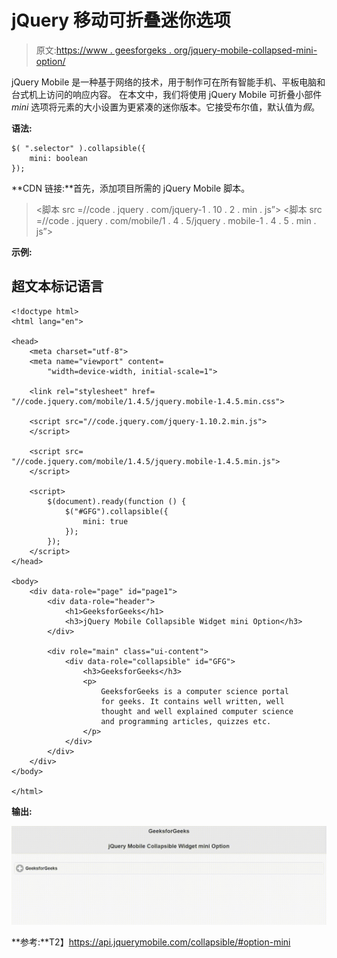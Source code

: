 # jQuery 移动可折叠迷你选项

> 原文:[https://www . geesforgeks . org/jquery-mobile-collapsed-mini-option/](https://www.geeksforgeeks.org/jquery-mobile-collapsible-mini-option/)

jQuery Mobile 是一种基于网络的技术，用于制作可在所有智能手机、平板电脑和台式机上访问的响应内容。
在本文中，我们将使用 jQuery Mobile 可折叠小部件 *mini* 选项将元素的大小设置为更紧凑的迷你版本。它接受布尔值，默认值为*假*。

**语法:**

```
$( ".selector" ).collapsible({
    mini: boolean
});
```

**CDN 链接:**首先，添加项目所需的 jQuery Mobile 脚本。

> <link rel="”stylesheet”" href="”//code.jquery.com/mobile/1.4.5/jquery.mobile-1.4.5.min.css”">
> <脚本 src =//code . jquery . com/jquery-1 . 10 . 2 . min . js”></脚本>
> <脚本 src =//code . jquery . com/mobile/1 . 4 . 5/jquery . mobile-1 . 4 . 5 . min . js”></脚本>

**示例:**

## 超文本标记语言

```
<!doctype html>
<html lang="en">

<head>
    <meta charset="utf-8">
    <meta name="viewport" content=
        "width=device-width, initial-scale=1">

    <link rel="stylesheet" href=
"//code.jquery.com/mobile/1.4.5/jquery.mobile-1.4.5.min.css">

    <script src="//code.jquery.com/jquery-1.10.2.min.js">
    </script>

    <script src=
"//code.jquery.com/mobile/1.4.5/jquery.mobile-1.4.5.min.js">
    </script>

    <script>
        $(document).ready(function () {
            $("#GFG").collapsible({
                mini: true
            });
        });
    </script>
</head>

<body>
    <div data-role="page" id="page1">
        <div data-role="header">
            <h1>GeeksforGeeks</h1>
            <h3>jQuery Mobile Collapsible Widget mini Option</h3>
        </div>

        <div role="main" class="ui-content">
            <div data-role="collapsible" id="GFG">
                <h3>GeeksforGeeks</h3>
                <p>
                    GeeksforGeeks is a computer science portal
                    for geeks. It contains well written, well
                    thought and well explained computer science
                    and programming articles, quizzes etc.
                </p>
            </div>
        </div>
    </div>
</body>

</html>
```

**输出:**

![](img/3472a00bc722c0f4292fa5434a3d98df.png)

**参考:**T2】https://api.jquerymobile.com/collapsible/#option-mini